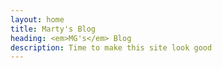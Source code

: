 ```yaml
---
layout: home
title: Marty's Blog
heading: <em>MG's</em> Blog
description: Time to make this site look good
---
```

